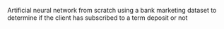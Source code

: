 Artificial neural network from scratch using a bank marketing dataset to determine if the client has subscribed to a term deposit or not

